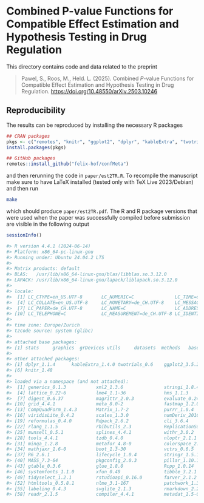 # Combined P-value Functions for Compatible Effect Estimation and Hypothesis Testing in Drug Regulation

This directory contains code and data related to the preprint

> Pawel, S., Roos, M., Held. L. (2025). Combined *P*-value Functions for Compatible Effect Estimation and Hypothesis Testing in Drug Regulation. <https://doi.org/10.48550/arXiv.2503.10246>

## Reproducibility

The results can be reproduced by installing the necessary R packages

``` r
## CRAN packages
pkgs <- c("remotes", "knitr", "ggplot2", "dplyr", "kableExtra", "twotrials")
install.packages(pkgs)

## GitHub packages
remotes::install_github("felix-hof/confMeta")
```

and then rerunning the code in `paper/est2TR.R`. To recompile the manuscript make
sure to have LaTeX installed (tested only with TeX Live 2023/Debian) and
then run

``` sh
make
```

which should produce `paper/est2TR.pdf`. The R and R package versions that were
used when the paper was successfully compiled before submission are visible in
the following output


``` r
sessionInfo()

#> R version 4.4.1 (2024-06-14)
#> Platform: x86_64-pc-linux-gnu
#> Running under: Ubuntu 24.04.2 LTS
#> 
#> Matrix products: default
#> BLAS:   /usr/lib/x86_64-linux-gnu/blas/libblas.so.3.12.0 
#> LAPACK: /usr/lib/x86_64-linux-gnu/lapack/liblapack.so.3.12.0
#> 
#> locale:
#>  [1] LC_CTYPE=en_US.UTF-8       LC_NUMERIC=C               LC_TIME=de_CH.UTF-8       
#>  [4] LC_COLLATE=en_US.UTF-8     LC_MONETARY=de_CH.UTF-8    LC_MESSAGES=en_US.UTF-8   
#>  [7] LC_PAPER=de_CH.UTF-8       LC_NAME=C                  LC_ADDRESS=C              
#> [10] LC_TELEPHONE=C             LC_MEASUREMENT=de_CH.UTF-8 LC_IDENTIFICATION=C       
#> 
#> time zone: Europe/Zurich
#> tzcode source: system (glibc)
#> 
#> attached base packages:
#> [1] stats     graphics  grDevices utils     datasets  methods   base     
#> 
#> other attached packages:
#> [1] dplyr_1.1.4      kableExtra_1.4.0 twotrials_0.6    ggplot2_3.5.2    #> confMeta_0.4.2  
#> [6] knitr_1.48      
#> 
#> loaded via a namespace (and not attached):
#>  [1] generics_0.1.3           xml2_1.3.6               stringi_1.8.4           
#>  [4] lattice_0.22-6           lme4_1.1-36              hms_1.1.3               
#>  [7] digest_0.6.37            magrittr_2.0.3           evaluate_0.24.0         
#> [10] grid_4.4.1               meta_8.0-2               fastmap_1.2.0           
#> [13] CompQuadForm_1.4.3       Matrix_1.7-2             purrr_1.0.4             
#> [16] viridisLite_0.4.2        scales_1.3.0             numDeriv_2016.8-1.1     
#> [19] reformulas_0.4.0         Rdpack_2.6.2             cli_3.6.4               
#> [22] rlang_1.1.5              rbibutils_2.3            ReplicationSuccess_1.3.3
#> [25] munsell_0.5.1            splines_4.4.1            withr_3.0.2             
#> [28] tools_4.4.1              tzdb_0.4.0               nloptr_2.1.1            
#> [31] minqa_1.2.8              metafor_4.8-0            colorspace_2.1-1        
#> [34] mathjaxr_1.6-0           boot_1.3-30              vctrs_0.6.5             
#> [37] R6_2.6.1                 lifecycle_1.0.4          stringr_1.5.1           
#> [40] MASS_7.3-64              pkgconfig_2.0.3          pillar_1.10.1           
#> [43] gtable_0.3.6             glue_1.8.0               Rcpp_1.0.14             
#> [46] systemfonts_1.1.0        xfun_0.49                tibble_3.2.1            
#> [49] tidyselect_1.2.1         rstudioapi_0.16.0        farver_2.1.2            
#> [52] htmltools_0.5.8.1        nlme_3.1-167             patchwork_1.3.0         
#> [55] labeling_0.4.3           svglite_2.1.3            rmarkdown_2.27          
#> [58] readr_2.1.5              compiler_4.4.1           metadat_1.5-0    
```
